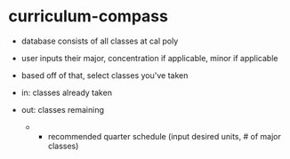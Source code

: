 # curriculum-compass

- database consists of all classes at cal poly

- user inputs their major, concentration if applicable, minor if applicable
- based off of that, select classes you've taken

- in: classes already taken
- out: classes remaining
  - + recommended quarter schedule (input desired units, # of major classes)
